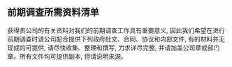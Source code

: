 ## 前期调查所需资料清单

获得贵公司的有关资料对我们的前期调查工作具有重要意义, 因此我们希望在进行前期调查时请公司配合提供下列政府批文、合同、协议和内部文件, 有的材料并无现成的可提供, 请尽快收集、整理和撰写, 力求详尽完整, 并请加盖公司章或部门章。所有文件均可提供副本, 但请说明来源。
